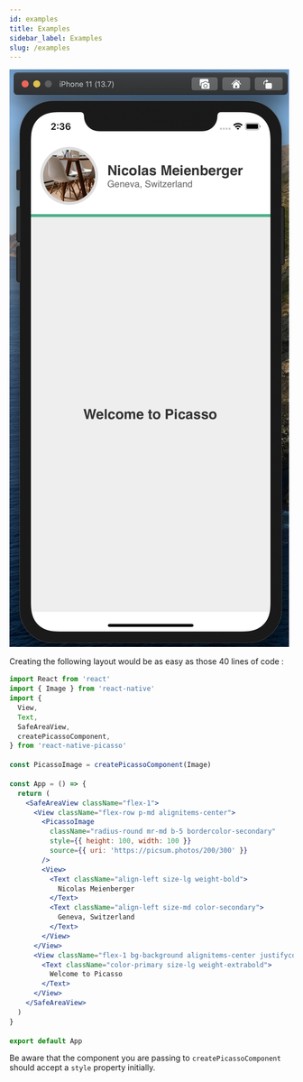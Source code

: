 ```yaml
---
id: examples
title: Examples
sidebar_label: Examples
slug: /examples
---
```


![example](https://github.com/meienberger/react-native-picasso/raw/master/demo/example.png)

Creating the following layout would be as easy as those 40 lines of code :

```jsx
import React from 'react'
import { Image } from 'react-native'
import {
  View,
  Text,
  SafeAreaView,
  createPicassoComponent,
} from 'react-native-picasso'

const PicassoImage = createPicassoComponent(Image)

const App = () => {
  return (
    <SafeAreaView className="flex-1">
      <View className="flex-row p-md alignitems-center">
        <PicassoImage
          className="radius-round mr-md b-5 bordercolor-secondary"
          style={{ height: 100, width: 100 }}
          source={{ uri: 'https://picsum.photos/200/300' }}
        />
        <View>
          <Text className="align-left size-lg weight-bold">
            Nicolas Meienberger
          </Text>
          <Text className="align-left size-md color-secondary">
            Geneva, Switzerland
          </Text>
        </View>
      </View>
      <View className="flex-1 bg-background alignitems-center justifycontent-center bt-5 bordercolor-primary">
        <Text className="color-primary size-lg weight-extrabold">
          Welcome to Picasso
        </Text>
      </View>
    </SafeAreaView>
  )
}

export default App
```

Be aware that the component you are passing to `createPicassoComponent` should accept a `style` property initially.
